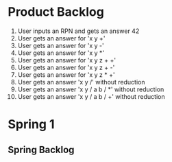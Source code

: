 # Product Backlog

1. User inputs an RPN and gets an answer 42
2. User gets an answer for 'x y +'
3. User gets an answer for 'x y -'
4. User gets an answer for 'x y *'
5. User gets an answer for 'x y z + +'
6. User gets an answer for 'x y z + -'
7. User gets an answer for 'x y z * +'
8. User gets an answer 'x y /' without reduction
9. User gets an answer 'x y / a b / *' without reduction
10. User gets an answer 'x y / a b / +' without reduction

# Spring 1
## Spring Backlog
